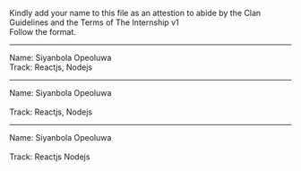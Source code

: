Kindly add your name to this file as an attestion to abide by the Clan Guidelines and the Terms of The Internship v1
<br/> Follow the format.<br/> 
___
Name: Siyanbola Opeoluwa
<br/> 
Track: Reactjs, Nodejs
___
Name: Siyanbola Opeoluwa <br/>  
Track: Reactjs, Nodejs
___
Name: Siyanbola Opeoluwa <br/>  
Track: Reactjs Nodejs 
